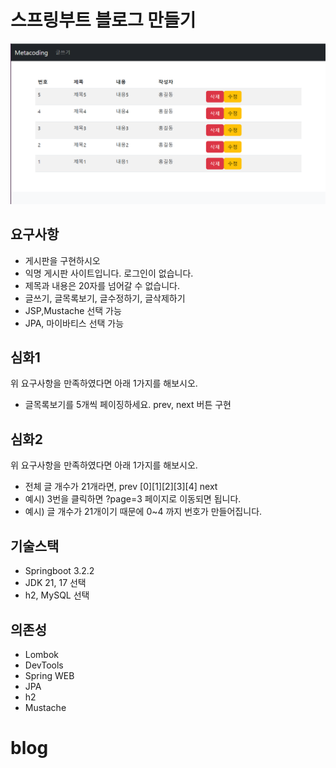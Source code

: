 # 스프링부트 블로그 만들기

![pic](main.png)

## 요구사항
- 게시판을 구현하시오
- 익명 게시판 사이트입니다. 로그인이 없습니다.
- 제목과 내용은 20자를 넘어갈 수 없습니다.
- 글쓰기, 글목록보기, 글수정하기, 글삭제하기
- JSP,Mustache 선택 가능 
- JPA, 마이바티스 선택 가능 

## 심화1
위 요구사항을 만족하였다면 아래 1가지를 해보시오.
- 글목록보기를 5개씩 페이징하세요. prev, next 버튼 구현

## 심화2
위 요구사항을 만족하였다면 아래 1가지를 해보시오.
- 전체 글 개수가 21개라면, prev [0][1][2][3][4] next
- 예시) 3번을 클릭하면 ?page=3 페이지로 이동되면 됩니다.
- 예시) 글 개수가 21개이기 때문에 0~4 까지 번호가 만들어집니다.

## 기술스택

- Springboot 3.2.2
- JDK 21, 17 선택
- h2, MySQL 선택 

## 의존성

- Lombok
- DevTools
- Spring WEB
- JPA
- h2
- Mustache


# blog
